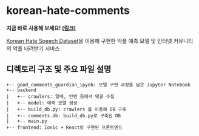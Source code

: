 # korean-hate-comments
**지금 바로 사용해 보세요! [(링크)](http://akpl.xyz)**


[Korean Hate Speech Dataset](https://github.com/kocohub/korean-hate-speech)을 이용해 구현한 악플 예측 모델 및 인터넷 커뮤니티의 악플 내려받기 서비스

## 디렉토리 구조 및 주요 파일 설명
```
+-- good_comments_guardian_ipynb: 모델 구현 과정을 담은 Jupyter Notebook
+-- backend
|	+-- crawlers: 일베, 인벤 등에서 댓글 수집
|	+-- model: 예측 모델 생성
|	+-- build_db.py: crawlers 를 이용해 DB 구축
|	+-- comments.db: build_db.py로 구축된 DB
|	+-- main.py
+-- frontend: Ionic + React로 구현된 프론트엔드
```
